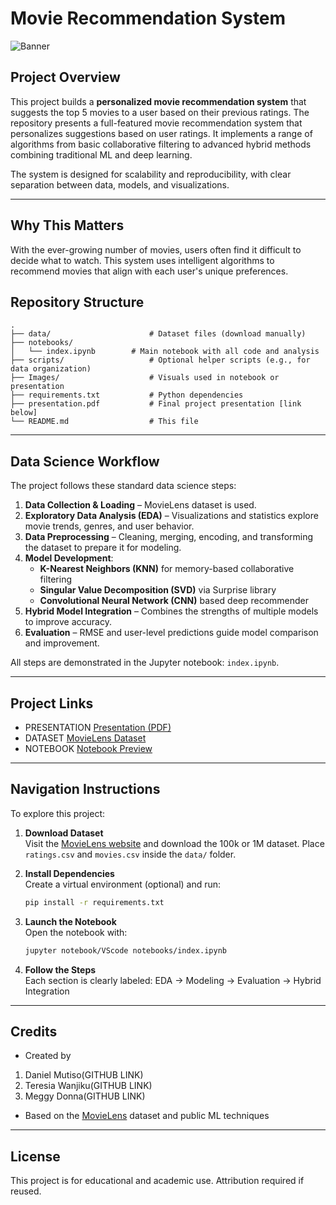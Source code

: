 
# Movie Recommendation System
![Banner](LINK)

## Project Overview

This project builds a **personalized movie recommendation system** that suggests the top 5 movies to a user based on their previous ratings. The repository presents a full-featured movie recommendation system that personalizes suggestions based on user ratings. It implements a range of algorithms from basic collaborative filtering to advanced hybrid methods combining traditional ML and deep learning.

The system is designed for scalability and reproducibility, with clear separation between data, models, and visualizations.

---

## Why This Matters

With the ever-growing number of movies, users often find it difficult to decide what to watch. This system uses intelligent algorithms to recommend movies that align with each user's unique preferences.

## Repository Structure

```
.
├── data/                      # Dataset files (download manually)
├── notebooks/
│   └── index.ipynb        # Main notebook with all code and analysis
├── scripts/                   # Optional helper scripts (e.g., for data organization)
├── Images/                    # Visuals used in notebook or presentation
├── requirements.txt           # Python dependencies
├── presentation.pdf           # Final project presentation [link below]
└── README.md                  # This file
```

---

## Data Science Workflow

The project follows these standard data science steps:

1. **Data Collection & Loading** – MovieLens dataset is used.
2. **Exploratory Data Analysis (EDA)** – Visualizations and statistics explore movie trends, genres, and user behavior.
3. **Data Preprocessing** – Cleaning, merging, encoding, and transforming the dataset to prepare it for modeling.
4. **Model Development**:
   - **K-Nearest Neighbors (KNN)** for memory-based collaborative filtering
   - **Singular Value Decomposition (SVD)** via Surprise library
   - **Convolutional Neural Network (CNN)** based deep recommender
5. **Hybrid Model Integration** – Combines the strengths of multiple models to improve accuracy.
6. **Evaluation** – RMSE and user-level predictions guide model comparison and improvement.

All steps are demonstrated in the Jupyter notebook: `index.ipynb`.

---

## Project Links

- PRESENTATION [Presentation (PDF)](LINK)
- DATASET [MovieLens Dataset](LINK)
- NOTEBOOK [Notebook Preview](./PATH)

---

## Navigation Instructions

To explore  this project:

1. **Download Dataset**  
   Visit the [MovieLens website](https://grouplens.org/datasets/movielens/) and download the 100k or 1M dataset. Place `ratings.csv` and `movies.csv` inside the `data/` folder.

2. **Install Dependencies**  
   Create a virtual environment (optional) and run:
   ```bash
   pip install -r requirements.txt
   ```

3. **Launch the Notebook**  
   Open the notebook with:
   ```bash
   jupyter notebook/VScode notebooks/index.ipynb
   ```

4. **Follow the Steps**  
   Each section is clearly labeled: EDA → Modeling → Evaluation → Hybrid Integration

---

## Credits

- Created by 
1. Daniel Mutiso(GITHUB LINK)
2. Teresia Wanjiku(GITHUB LINK)
3. Meggy Donna(GITHUB LINK)

- Based on the [MovieLens](LINK/) dataset and public ML techniques

---

## License

This project is for educational and academic use. Attribution required if reused.
